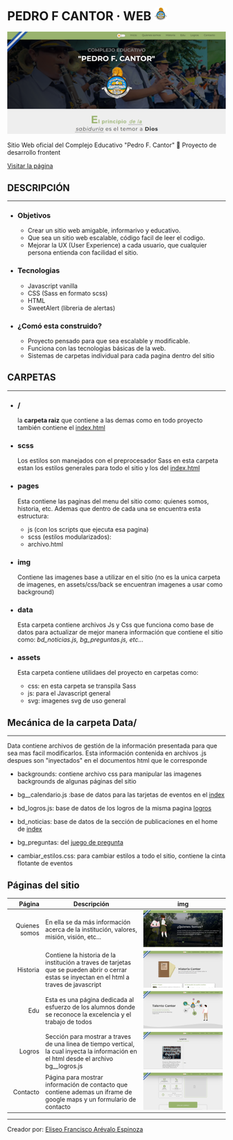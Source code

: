 # **PEDRO F CANTOR &middot; WEB** ![logo](./img/logos/small.png)

![captura de pantalla](./img/capturas/captura.png)

Sitio Web oficial del Complejo Educativo "Pedro F. Cantor" 🦁
Proyecto de desarrollo frontent

[Visitar la página](https://cantorweb.github.io/)

## DESCRIPCIÓN

---

- ### Objetivos

  - Crear un sitio web amigable, informarivo y educativo.
  - Que sea un sitio web escalable, código facil de leer el codigo.
  - Mejorar la UX (User Experience) a cada usuario, que cualquier persona entienda con facilidad el sitio.

- ### Tecnologias

  - Javascript vanilla
  - CSS (Sass en formato scss)
  - HTML
  - SweetAlert (libreria de alertas)

- ### ¿Comó esta construido?

  - Proyecto pensado para que sea escalable y modificable.
  - Funciona con las tecnologias básicas de la web.
  - Sistemas de carpetas individual para cada pagina dentro del sitio

## CARPETAS

---

- ### /

  la **carpeta raiz** que contiene a las demas como en todo proyecto también contiene el [index.html](index)

- ### scss

  Los estilos son manejados con el preprocesador Sass en esta carpeta estan los estilos generales para todo el sitio y los del [index.html](index)

- ### pages

  Esta contiene las paginas del menu del sitio como: quienes somos, historia, etc. Ademas que dentro de cada una se encuentra esta estructura:

  - js (con los scripts que ejecuta esa pagina)
  - scss (estilos modularizados):
  - archivo.html

- ### img

  Contiene las imagenes base a utilizar en el sitio (no es la unica carpeta de imagenes, en assets/css/back se encuentran imagenes a usar como background)

- ### data

  Esta carpeta contiene archivos Js y Css que funciona como base de datos para actualizar de mejor manera información que contiene el sitio como: _bd_noticias.js, bg_preguntas.js, etc..._

- ### assets
  Esta carpeta contiene utilidaes del proyecto en carpetas como:
  - css: en esta carpeta se transpila Sass
  - js: para el Javascript general
  - svg: imagenes svg de uso general

## Mecánica de la carpeta Data/

---

Data contiene archivos de gestión de la información presentada para que sea mas facil modificarlos. Esta información contenida en archivos .js despues son "inyectados" en el documentos html que le corresponde

- backgrounds: contiene archivo css para manipular las imagenes backgrounds de algunas páginas del sitio

- bg\_\_calendario.js :base de datos para las tarjetas de eventos en el [index](index)

- bd_logros.js: base de datos de los logros de la misma pagina [logros](https://eliseodesign.github.io/cantor/pages/logros/logros.html)

- bd_noticias: base de datos de la sección de publicaciones en el home de [index](index)

- bg_preguntas: del [juego de pregunta](https://eliseodesign.github.io/cantor/pages/edu/juegos/quizzi/preguntas.html)

- cambiar_estilos.css: para cambiar estilos a todo el sitio, contiene la cinta flotante de eventos

## Páginas del sitio

|        Página | Descripción                                                                                                                                  | img                                                        |
| ------------: | -------------------------------------------------------------------------------------------------------------------------------------------- | ---------------------------------------------------------- |
| Quienes somos | En ella se da más información acerca de la institución, valores, misión, visión, etc...                                                      | ![Quienes somos](./img/capturas/captura-quienes-somos.png) |
|      Historia | Contiene la historia de la institución a traves de tarjetas que se pueden abrir o cerrar estas se inyectan en el html a traves de javascript | ![historia](./img/capturas/captura-historia.png)           |
|           Edu | Esta es una página dedicada al esfuerzo de los alumnos donde se reconoce la excelencia y el trabajo de todos                                 | ![edu](./img/capturas/captura-edu.png)                     |
|        Logros | Sección para mostrar a traves de una linea de tiempo vertical, la cual inyecta la información en el html desde el archivo bg\_\_logros.js    | ![logros](./img/capturas/captura-logros.png)               |
|      Contacto | Página para mostrar información de contacto que contiene ademas un iframe de google maps y un formulario de contacto                         | ![contacto](./img/capturas/captura-contacto.png)           |

---

Creador por: [Eliseo Francisco Arévalo Espinoza](https://eliseodesign.github.io)

<!-- referencia de enlaces para usar -->

[index]: https://eliseodesign.github.io/cantor/
